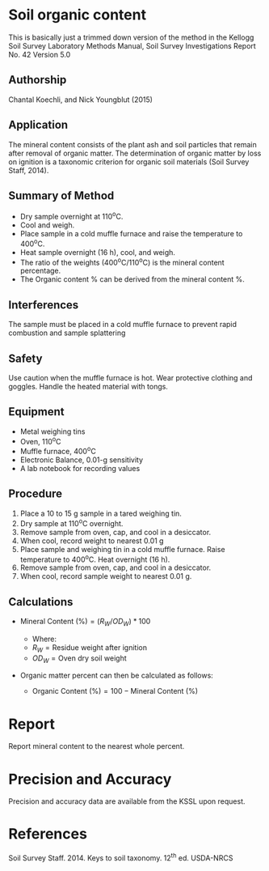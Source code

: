 Soil organic content
====================

This is basically just a trimmed down version of the method in the
Kellogg Soil Survey Laboratory Methods Manual, Soil Survey Investigations Report No. 42
Version 5.0


## Authorship

Chantal Koechli, and Nick Youngblut (2015)

## Application

The mineral content consists of the plant ash and soil particles that remain 
after removal of organic matter. The determination of organic matter by loss on ignition
is a taxonomic criterion for organic soil materials (Soil Survey Staff, 2014).


## Summary of Method

* Dry sample overnight at 110<sup>o</sup>C.
* Cool and weigh. 
* Place sample in a cold muffle furnace and raise the temperature to 400<sup>o</sup>C.
* Heat sample overnight (16 h), cool, and weigh.
* The ratio of the weights (400<sup>o</sup>C/110<sup>o</sup>C) is the mineral
content percentage.
* The Organic content % can be derived from the mineral content %.


## Interferences

The sample must be placed in a cold muffle furnace to prevent rapid 
combustion and sample splattering


## Safety

Use caution when the muffle furnace is hot.  Wear protective clothing and 
goggles.  Handle the heated material with tongs.


## Equipment

* Metal weighing tins
* Oven, 110<sup>o</sup>C
* Muffle furnace, 400<sup>o</sup>C
* Electronic Balance, 0.01-g sensitivity
* A lab notebook for recording values


## Procedure

1. Place a 10 to 15 g sample in a tared weighing tin.
1. Dry sample at 110<sup>o</sup>C overnight.
1. Remove sample from oven, cap, and cool in a desiccator.
1. When cool, record weight to nearest 0.01 g
1. Place sample and weighing tin in a cold muffle furnace. Raise temperature 
to 400<sup>o</sup>C.  Heat overnight (16 h).
1. Remove sample from oven, cap, and cool in a desiccator.
1. When cool, record sample weight to nearest 0.01 g.


## Calculations

* $\text{Mineral Content (%)} = (R_W / OD_W) * 100$
	* Where:
	* $R_W = \text{Residue weight after ignition}$
	* $OD_W = \text{Oven dry soil weight}$

* Organic matter percent can then be calculated as follows:
	* $\text{Organic Content (%)} = 100 - \text{Mineral Content (%)}$


# Report

Report mineral content to the nearest whole percent.


# Precision and Accuracy

Precision and accuracy data are available from the KSSL upon request.


# References

Soil Survey Staff. 2014. Keys to soil taxonomy. 12<sup>th</sup> ed. USDA-NRCS